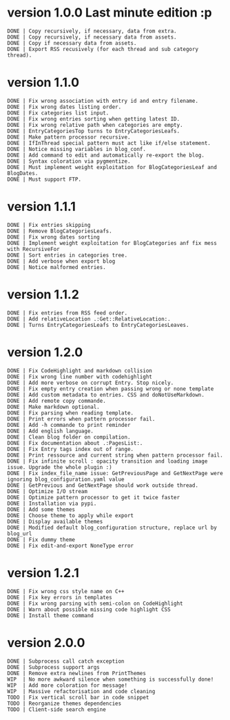 # version 1.0.0 Last minute edition :p

	DONE | Copy recursively, if necessary, data from extra.
	DONE | Copy recursively, if necessary data from assets.
	DONE | Copy if necessary data from assets.
	DONE | Export RSS recusively (for each thread and sub category thread).

# version 1.1.0

	DONE | Fix wrong association with entry id and entry filename.
	DONE | Fix wrong dates listing order.
	DONE | Fix categories list input.
	DONE | Fix wrong entries sorting when getting latest ID.
	DONE | Fix wrong relative path when categories are empty.
	DONE | EntryCategoriesTop turns to EntryCategoriesLeafs.
	DONE | Make pattern processor recursive.
	DONE | IfInThread special pattern must act like if/else statement.
	DONE | Notice missing variables in blog_conf.
	DONE | Add command to edit and automatically re-export the blog.
	DONE | Syntax coloration via pygmentize.
	DONE | Must implement weight exploitation for BlogCategoriesLeaf and BlogDates.
	DONE | Must support FTP.

# version 1.1.1

	DONE | Fix entries skipping
	DONE | Remove BlogCategoriesLeafs.
	DONE | Fix wrong dates sorting
	DONE | Implement weight exploitation for BlogCategories anf fix mess with RecursiveFor
	DONE | Sort entries in categories tree.
	DONE | Add verbose when export blog
	DONE | Notice malformed entries.

# version 1.1.2

	DONE | Fix entries from RSS feed order.
	DONE | Add relativeLocation .:Get::RelativeLocation:.
	DONE | Turns EntryCategoriesLeafs to EntryCategoriesLeaves.

# version 1.2.0

	DONE | Fix CodeHighlight and markdown collision
	DONE | Fix wrong line number with codehighlight
	DONE | Add more verbose on corrupt Entry. Stop nicely.
	DONE | Fix empty entry creation when passing wrong or none template
	DONE | Add custom metadata to entries. CSS and doNotUseMarkdown.
	DONE | Add remote copy commande.
	DONE | Make markdown optional.
	DONE | Fix parsing when reading template.
	DONE | Print errors when pattern processor fail.
	DONE | Add -h commande to print reminder
	DONE | Add english language.
	DONE | Clean blog folder on compilation.
	DONE | Fix documentation about .:PagesList:.
	DONE | Fix Entry tags index out of range. 
	DONE | Print ressource and current string when pattern processor fail.
	DONE | Fix infinite scroll : opacity transition and loading image issue. Upgrade the whole plugin :)
	DONE | Fix index_file_name issue: GetPreviousPage and GetNextPage were ignoring blog_configuration.yaml value
	DONE | GetPrevious and GetNextPage should work outside thread.
	DONE | Optimize I/O stream
	DONE | Optimize pattern processor to get it twice faster
	DONE | Installation via pypi.
	DONE | Add some themes
	DONE | Choose theme to apply while export
	DONE | Display available themes
	DONE | Modified default blog_configuration structure, replace url by blog_url
	DONE | Fix dummy theme
	DONE | Fix edit-and-export NoneType error

# version 1.2.1

	DONE | Fix wrong css style name on C++
	DONE | Fix key errors in templates
	DONE | Fix wrong parsing with semi-colon on CodeHighlight
	DONE | Warn about possible missing code highlight CSS
	DONE | Install theme command

# version 2.0.0

	DONE | Subprocess call catch exception
	DONE | Subprocess support args
	DONE | Remove extra newlines from PrintThemes
	WIP  | No more awkward silence when something is successfully done!
	WIP  | Add more coloration for message!
	WIP  | Massive refactorisation and code cleaning
	TODO | Fix vertical scroll bar in code snippet
	TODO | Reorganize themes dependencies
	TODO | Client-side search engine
